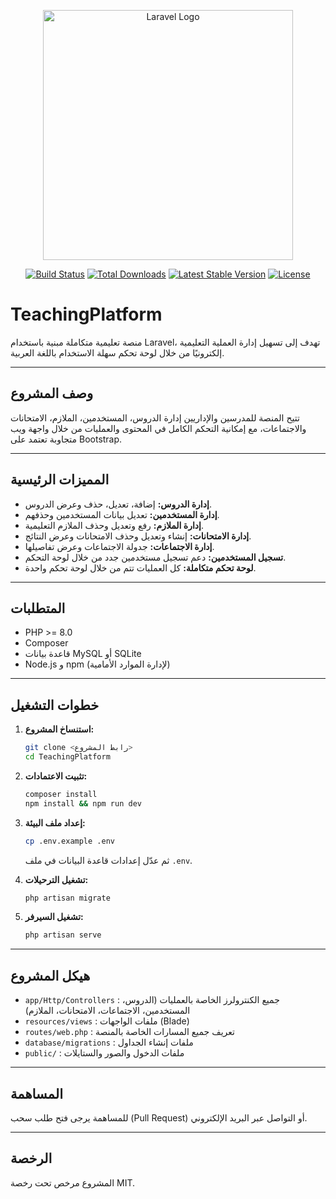 <p align="center"><a href="https://laravel.com" target="_blank"><img src="https://raw.githubusercontent.com/laravel/art/master/logo-lockup/5%20SVG/2%20CMYK/1%20Full%20Color/laravel-logolockup-cmyk-red.svg" width="400" alt="Laravel Logo"></a></p>

<p align="center">
<a href="https://github.com/laravel/framework/actions"><img src="https://github.com/laravel/framework/workflows/tests/badge.svg" alt="Build Status"></a>
<a href="https://packagist.org/packages/laravel/framework"><img src="https://img.shields.io/packagist/dt/laravel/framework" alt="Total Downloads"></a>
<a href="https://packagist.org/packages/laravel/framework"><img src="https://img.shields.io/packagist/v/laravel/framework" alt="Latest Stable Version"></a>
<a href="https://packagist.org/packages/laravel/framework"><img src="https://img.shields.io/packagist/l/laravel/framework" alt="License"></a>
</p>

# TeachingPlatform

منصة تعليمية متكاملة مبنية باستخدام Laravel، تهدف إلى تسهيل إدارة العملية التعليمية إلكترونيًا من خلال لوحة تحكم سهلة الاستخدام باللغة العربية.

---

## وصف المشروع

تتيح المنصة للمدرسين والإداريين إدارة الدروس، المستخدمين، الملازم، الامتحانات والاجتماعات، مع إمكانية التحكم الكامل في المحتوى والعمليات من خلال واجهة ويب متجاوبة تعتمد على Bootstrap.

---

## المميزات الرئيسية

- **إدارة الدروس:** إضافة، تعديل، حذف وعرض الدروس.
- **إدارة المستخدمين:** تعديل بيانات المستخدمين وحذفهم.
- **إدارة الملازم:** رفع وتعديل وحذف الملازم التعليمية.
- **إدارة الامتحانات:** إنشاء وتعديل وحذف الامتحانات وعرض النتائج.
- **إدارة الاجتماعات:** جدولة الاجتماعات وعرض تفاصيلها.
- **تسجيل المستخدمين:** دعم تسجيل مستخدمين جدد من خلال لوحة التحكم.
- **لوحة تحكم متكاملة:** كل العمليات تتم من خلال لوحة تحكم واحدة.

---

## المتطلبات

- PHP >= 8.0
- Composer
- قاعدة بيانات MySQL أو SQLite
- Node.js و npm (لإدارة الموارد الأمامية)

---

## خطوات التشغيل

1. **استنساخ المشروع:**
   ```sh
   git clone <رابط المشروع>
   cd TeachingPlatform
   ```

2. **تثبيت الاعتمادات:**
   ```sh
   composer install
   npm install && npm run dev
   ```

3. **إعداد ملف البيئة:**
   ```sh
   cp .env.example .env
   ```
   ثم عدّل إعدادات قاعدة البيانات في ملف `.env`.

4. **تشغيل الترحيلات:**
   ```sh
   php artisan migrate
   ```

5. **تشغيل السيرفر:**
   ```sh
   php artisan serve
   ```

---

## هيكل المشروع

- `app/Http/Controllers` : جميع الكنترولرز الخاصة بالعمليات (الدروس، المستخدمين، الاجتماعات، الامتحانات، الملازم)
- `resources/views` : ملفات الواجهات (Blade)
- `routes/web.php` : تعريف جميع المسارات الخاصة بالمنصة
- `database/migrations` : ملفات إنشاء الجداول
- `public/` : ملفات الدخول والصور والستايلات

---

## المساهمة

للمساهمة يرجى فتح طلب سحب (Pull Request) أو التواصل عبر البريد الإلكتروني.

---

## الرخصة

المشروع مرخص تحت رخصة MIT.
